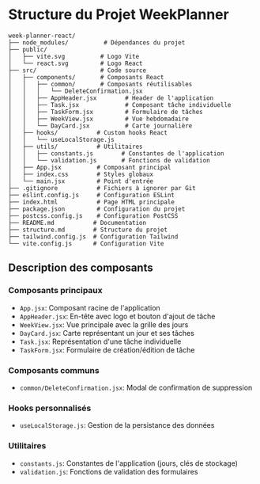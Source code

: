 # Structure du Projet WeekPlanner

```
week-planner-react/
├── node_modules/          # Dépendances du projet
├── public/
│   ├── vite.svg          # Logo Vite
│   └── react.svg         # Logo React
├── src/                  # Code source
│   ├── components/       # Composants React
│   │   ├── common/       # Composants réutilisables
│   │   │   └── DeleteConfirmation.jsx
│   │   ├── AppHeader.jsx        # Header de l'application
│   │   ├── Task.jsx             # Composant tâche individuelle
│   │   ├── TaskForm.jsx         # Formulaire de tâches
│   │   ├── WeekView.jsx         # Vue hebdomadaire
│   │   └── DayCard.jsx          # Carte journalière
│   ├── hooks/           # Custom hooks React
│   │   └── useLocalStorage.js
│   ├── utils/           # Utilitaires
│   │   ├── constants.js        # Constantes de l'application
│   │   └── validation.js       # Fonctions de validation
│   ├── App.jsx          # Composant principal
│   ├── index.css        # Styles globaux
│   └── main.jsx         # Point d'entrée
├── .gitignore           # Fichiers à ignorer par Git
├── eslint.config.js     # Configuration ESLint
├── index.html           # Page HTML principale
├── package.json         # Configuration du projet
├── postcss.config.js    # Configuration PostCSS
├── README.md           # Documentation
├── structure.md        # Structure du projet
├── tailwind.config.js  # Configuration Tailwind
└── vite.config.js      # Configuration Vite
```

## Description des composants

### Composants principaux

- `App.jsx`: Composant racine de l'application
- `AppHeader.jsx`: En-tête avec logo et bouton d'ajout de tâche
- `WeekView.jsx`: Vue principale avec la grille des jours
- `DayCard.jsx`: Carte représentant un jour et ses tâches
- `Task.jsx`: Représentation d'une tâche individuelle
- `TaskForm.jsx`: Formulaire de création/édition de tâche

### Composants communs

- `common/DeleteConfirmation.jsx`: Modal de confirmation de suppression

### Hooks personnalisés

- `useLocalStorage.js`: Gestion de la persistance des données

### Utilitaires

- `constants.js`: Constantes de l'application (jours, clés de stockage)
- `validation.js`: Fonctions de validation des formulaires
